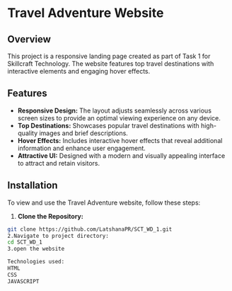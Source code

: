 # Travel Adventure Website

## Overview

This project is a responsive landing page created as part of Task 1 for Skillcraft Technology. The website features top travel destinations with interactive elements and engaging hover effects.

## Features

- **Responsive Design:** The layout adjusts seamlessly across various screen sizes to provide an optimal viewing experience on any device.
- **Top Destinations:** Showcases popular travel destinations with high-quality images and brief descriptions.
- **Hover Effects:** Includes interactive hover effects that reveal additional information and enhance user engagement.
- **Attractive UI:** Designed with a modern and visually appealing interface to attract and retain visitors.

## Installation

To view and use the Travel Adventure website, follow these steps:

 1. **Clone the Repository:**
   ```bash
   git clone https://github.com/LatshanaPR/SCT_WD_1.git
 2.Navigate to project directory:
  cd SCT_WD_1
3.open the website

Technologies used:
HTML
CSS
JAVASCRIPT